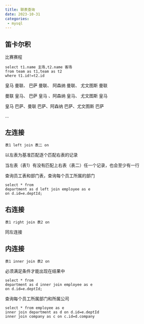 ```yaml
---
title: 联表查询
date: 2023-10-31
categories:
 - mysql
---
```


## 笛卡尔积

比赛赛程

```mysql
select t1.name 主场,t2.name 客场
from team as t1,team as t2
where t1.id!=t2.id
```

皇马 曼联、 巴萨 曼联、 阿森纳 曼联、 尤文图斯 曼联

曼联 皇马、 巴萨 皇马 、阿森纳 皇马、 尤文图斯 皇马

皇马 巴萨、曼联 巴萨、阿森纳 巴萨、尤文图斯 巴萨

...

## 左连接

`表1 left join 表二 on`

以左表为基准匹配逐个匹配右表的记录

当左表（表1）有没有匹配上右表（表二）任一个记录，也会至少有一行

查询员工表和部门表，查询每个员工所属的部门

```mysql
select * from
department as d left join employee as e
on d.id=e.deptId;
```



## 右连接

`表1 right join 表2 on`

同左连接

## 内连接

`表1 inner join 表2 on`

必须满足条件才能出现在结果中

```mysql
select * from
department as d inner join employee as e
on d.id=e.deptId;
```

查询每个员工所属部门和所属公司

```mysql
select * from employee as e
inner join department as d on d.id=e.deptId
inner join company as c on c.id=d.company
```

